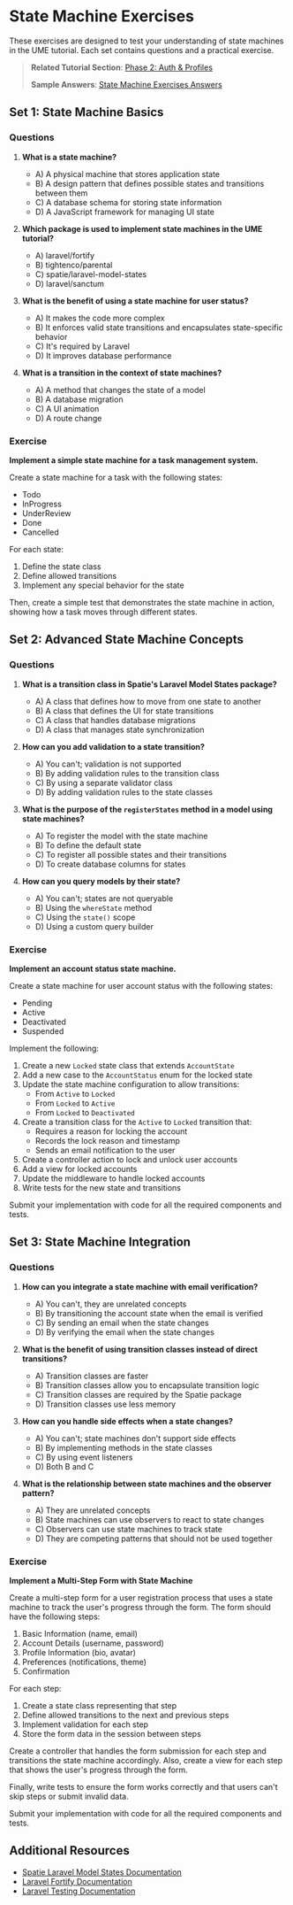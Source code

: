 # State Machine Exercises

<link rel="stylesheet" href="../assets/css/styles.css">

These exercises are designed to test your understanding of state machines in the UME tutorial. Each set contains questions and a practical exercise.

> **Related Tutorial Section**: [Phase 2: Auth & Profiles](../050-implementation/030-phase2-auth-profile/000-index.md)
>
> **Sample Answers**: [State Machine Exercises Answers](../070-sample-answers/040-031-state-machine-exercises-answers.md)

## Set 1: State Machine Basics

### Questions

1. **What is a state machine?**
   - A) A physical machine that stores application state
   - B) A design pattern that defines possible states and transitions between them
   - C) A database schema for storing state information
   - D) A JavaScript framework for managing UI state

2. **Which package is used to implement state machines in the UME tutorial?**
   - A) laravel/fortify
   - B) tightenco/parental
   - C) spatie/laravel-model-states
   - D) laravel/sanctum

3. **What is the benefit of using a state machine for user status?**
   - A) It makes the code more complex
   - B) It enforces valid state transitions and encapsulates state-specific behavior
   - C) It's required by Laravel
   - D) It improves database performance

4. **What is a transition in the context of state machines?**
   - A) A method that changes the state of a model
   - B) A database migration
   - C) A UI animation
   - D) A route change

### Exercise

**Implement a simple state machine for a task management system.**

Create a state machine for a task with the following states:
- Todo
- InProgress
- UnderReview
- Done
- Cancelled

For each state:
1. Define the state class
2. Define allowed transitions
3. Implement any special behavior for the state

Then, create a simple test that demonstrates the state machine in action, showing how a task moves through different states.

## Set 2: Advanced State Machine Concepts

### Questions

1. **What is a transition class in Spatie's Laravel Model States package?**
   - A) A class that defines how to move from one state to another
   - B) A class that defines the UI for state transitions
   - C) A class that handles database migrations
   - D) A class that manages state synchronization

2. **How can you add validation to a state transition?**
   - A) You can't; validation is not supported
   - B) By adding validation rules to the transition class
   - C) By using a separate validator class
   - D) By adding validation rules to the state classes

3. **What is the purpose of the `registerStates` method in a model using state machines?**
   - A) To register the model with the state machine
   - B) To define the default state
   - C) To register all possible states and their transitions
   - D) To create database columns for states

4. **How can you query models by their state?**
   - A) You can't; states are not queryable
   - B) Using the `whereState` method
   - C) Using the `state()` scope
   - D) Using a custom query builder

### Exercise

**Implement an account status state machine.**

Create a state machine for user account status with the following states:
- Pending
- Active
- Deactivated
- Suspended

Implement the following:

1. Create a new `Locked` state class that extends `AccountState`
2. Add a new case to the `AccountStatus` enum for the locked state
3. Update the state machine configuration to allow transitions:
   - From `Active` to `Locked`
   - From `Locked` to `Active`
   - From `Locked` to `Deactivated`
4. Create a transition class for the `Active` to `Locked` transition that:
   - Requires a reason for locking the account
   - Records the lock reason and timestamp
   - Sends an email notification to the user
5. Create a controller action to lock and unlock user accounts
6. Add a view for locked accounts
7. Update the middleware to handle locked accounts
8. Write tests for the new state and transitions

Submit your implementation with code for all the required components and tests.

## Set 3: State Machine Integration

### Questions

1. **How can you integrate a state machine with email verification?**
   - A) You can't, they are unrelated concepts
   - B) By transitioning the account state when the email is verified
   - C) By sending an email when the state changes
   - D) By verifying the email when the state changes

2. **What is the benefit of using transition classes instead of direct transitions?**
   - A) Transition classes are faster
   - B) Transition classes allow you to encapsulate transition logic
   - C) Transition classes are required by the Spatie package
   - D) Transition classes use less memory

3. **How can you handle side effects when a state changes?**
   - A) You can't; state machines don't support side effects
   - B) By implementing methods in the state classes
   - C) By using event listeners
   - D) Both B and C

4. **What is the relationship between state machines and the observer pattern?**
   - A) They are unrelated concepts
   - B) State machines can use observers to react to state changes
   - C) Observers can use state machines to track state
   - D) They are competing patterns that should not be used together

### Exercise

**Implement a Multi-Step Form with State Machine**

Create a multi-step form for a user registration process that uses a state machine to track the user's progress through the form. The form should have the following steps:

1. Basic Information (name, email)
2. Account Details (username, password)
3. Profile Information (bio, avatar)
4. Preferences (notifications, theme)
5. Confirmation

For each step:
1. Create a state class representing that step
2. Define allowed transitions to the next and previous steps
3. Implement validation for each step
4. Store the form data in the session between steps

Create a controller that handles the form submission for each step and transitions the state machine accordingly. Also, create a view for each step that shows the user's progress through the form.

Finally, write tests to ensure the form works correctly and that users can't skip steps or submit invalid data.

Submit your implementation with code for all the required components and tests.

## Additional Resources

- [Spatie Laravel Model States Documentation](https://spatie.be/docs/laravel-model-states/v2/introduction)
- [Laravel Fortify Documentation](https://laravel.com/docs/fortify)
- [Laravel Testing Documentation](https://laravel.com/docs/testing)
